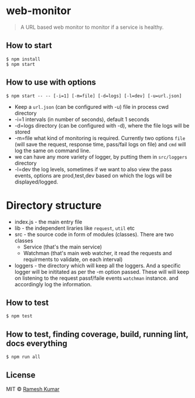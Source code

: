 # web-monitor
> A URL based web monitor to monitor if a service is healthy.

## How to start
```
$ npm install
$ npm start
```

## How to use with options
```
$ npm start -- -- [-i=1] [-m=file] [-d=logs] [-l=dev] [-u=url.json]
```
* Keep a `url.json` (can be configured with -u) file in process cwd directory
* -i=1 intervals (in number of seconds), default 1 seconds
* -d=logs directory (can be configured with -d), where the file logs will be stored
* -m=file what kind of monitoring is required. Currently two options `file` (will save the request, response time, pass/fail logs on file) and `cmd` will log the same on command line.
* we can have any more variety of logger, by putting them in `src/loggers` directory
* -l=dev the log levels, sometimes if we want to also view the pass events, options are prod,test,dev based on which the logs will be displayed/logged.

# Directory structure
* index.js - the main entry file
* lib - the independent liraries like `request`, `util` etc
* src - the source code in form of modules (classes). There are two classes
  * Service (that's the main service)
  * Watchman (that's main web watcher, it read the requests and requirments to validate, on each interval)
* loggers - the directory which will keep all the loggers. And a specific logger will be inititated as per the -m option passed. These will will keep on listening to the request passf/faile events `watchman` instance. and accordingly log the information.

## How to test
```
$ npm test
```

## How to test, finding coverage, build, running lint, docs everything
```
$ npm run all
```

## License
MIT © [Ramesh Kumar](codeofnode-at-the-rate-gmail-dot-com)

